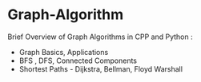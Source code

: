 # Graph-Algorithm
Brief Overview of Graph Algorithms in CPP and Python : 

* Graph Basics, Applications
* BFS , DFS, Connected Components
* Shortest Paths - Dijkstra, Bellman, Floyd Warshall

